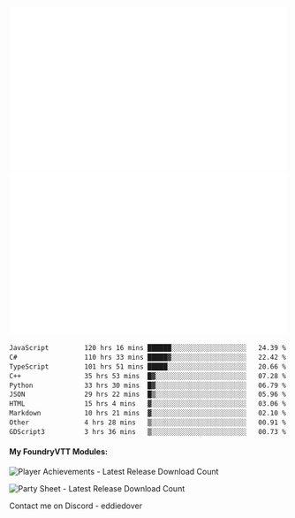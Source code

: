 
![](https://raw.githubusercontent.com/eddiedover/ghstats/master/generated/overview.svg)
![](https://raw.githubusercontent.com/eddiedover/ghstats/master/generated/languages.svg)

<!--START_SECTION:waka-->

```txt
JavaScript         120 hrs 16 mins ██████░░░░░░░░░░░░░░░░░░░   24.39 %
C#                 110 hrs 33 mins █████▓░░░░░░░░░░░░░░░░░░░   22.42 %
TypeScript         101 hrs 51 mins █████░░░░░░░░░░░░░░░░░░░░   20.66 %
C++                35 hrs 53 mins  █▓░░░░░░░░░░░░░░░░░░░░░░░   07.28 %
Python             33 hrs 30 mins  █▓░░░░░░░░░░░░░░░░░░░░░░░   06.79 %
JSON               29 hrs 22 mins  █▒░░░░░░░░░░░░░░░░░░░░░░░   05.96 %
HTML               15 hrs 4 mins   ▓░░░░░░░░░░░░░░░░░░░░░░░░   03.06 %
Markdown           10 hrs 21 mins  ▓░░░░░░░░░░░░░░░░░░░░░░░░   02.10 %
Other              4 hrs 28 mins   ▒░░░░░░░░░░░░░░░░░░░░░░░░   00.91 %
GDScript3          3 hrs 36 mins   ▒░░░░░░░░░░░░░░░░░░░░░░░░   00.73 %
```

<!--END_SECTION:waka-->

#### My FoundryVTT Modules:

  ![Player Achievements - Latest Release Download Count](https://img.shields.io/badge/dynamic/json?label=Player%20Achievements%20-%20Downloads@latest&query=assets%5B1%5D.download_count&url=https%3A%2F%2Fapi.github.com%2Frepos%2FEddieDover%2Ffvtt-player-achievements%2Freleases%2Flatest)

  ![Party Sheet - Latest Release Download Count](https://img.shields.io/badge/dynamic/json?label=Party%20Sheet%20-%20Downloads@latest&query=assets%5B1%5D.download_count&url=https%3A%2F%2Fapi.github.com%2Frepos%2FEddieDover%2Ffvtt-party-sheet%2Freleases%2Flatest)

<a rel="me" href="https://techhub.social/@EddieDover"></a>

Contact me on Discord - eddiedover
